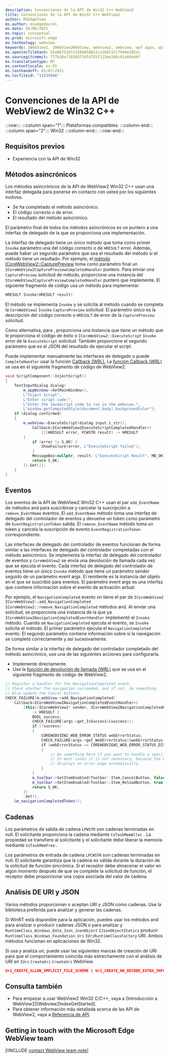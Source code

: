 ```yaml
---
description: Convenciones de la API de Win32 C++ WebView2
title: Convenciones de la API de Win32 C++ WebView2
author: MSEdgeTeam
ms.author: msedgedevrel
ms.date: 05/06/2021
ms.topic: conceptual
ms.prod: microsoft-edge
ms.technology: webview
keywords: IWebView2, IWebView2WebView, webview2, webview, wpf apps, wpf, edge, ICoreWebView2, ICoreWebView2Host, controlador de explorador, edge html
ms.openlocfilehash: b5a86751bfe3386058812ca166fa7cf9e0e201dc
ms.sourcegitcommit: 777b16ef10363f2dfd755f115ee2d4c81a8de46f
ms.translationtype: MT
ms.contentlocale: es-ES
ms.lasthandoff: 05/07/2021
ms.locfileid: "11535646"
---
```

# <a name="win32-c-webview2-api-conventions"></a>Convenciones de la API de WebView2 de Win32 C++  

:::row:::
   :::column span="1":::
      Plataformas compatibles:
   :::column-end:::
   :::column span="2":::
      Win32
   :::column-end:::
:::row-end:::  

## <a name="prerequisites"></a>Requisitos previos  

*   Experiencia con la API de Win32  

## <a name="async-methods"></a>Métodos asincrónicos  

Los métodos asincrónicos de la API de WebView2 Win32 C++ usan una interfaz delegada para ponerse en contacto con usted por los siguientes motivos.  

*   Se ha completado el método asincrónico.  
*   El código correcto o de error.  
*   El resultado del método asincrónico.  

El parámetro final de todos los métodos asincrónicos es un puntero a una interfaz de delegado de la que se proporciona una implementación.  

La interfaz de delegado tiene un único método que toma como primer `Invoke` parámetro una del código correcto o de `HRESULT` error.  Además, puede haber un segundo parámetro que sea el resultado del método si el método tiene un resultado.  Por ejemplo, el [método ICoreWebView2::CapturePreview][Webview2ReferenceWin32Icorewebview2CapturePreview] toma como parámetro final un `ICoreWebView2CapturePreviewCompletedHandler` puntero.  Para enviar una `CapturePreview` solicitud de método, proporcione una instancia del `ICoreWebView2CapturePreviewCompletedHandler` puntero que implemente.  El siguiente fragmento de código usa un método para implementar.  

```cpp
HRESULT Invoke(HRESULT result)
```  

El método se implementa `Invoke` y se solicita al método cuando se completa la `CoreWebView2` `Invoke` `CapturePreview` solicitud.  El parámetro único es la descripción del código correcto o `HRESULT` de error de la `CapturePreview` solicitud.  

Como alternativa, para , proporciona una instancia que tiene un método que le proporciona el código de éxito o `ICoreWebView2::ExecuteScript` `Invoke` error de la `ExecuteScript` solicitud.  También proporcione el segundo parámetro que es el JSON del resultado de ejecutar el script.  

Puede implementar manualmente las interfaces de delegado o puede `CompleteHandler` usar la función [Callback (WRL).][CppCxWrlCallbackFunction]  La [función Callback (WRL)][CppCxWrlCallbackFunction] se usa en el siguiente fragmento de código de WebView2.  

```cpp
void ScriptComponent::InjectScript()
{
    TextInputDialog dialog(
        m_appWindow->GetMainWindow(),
        L"Inject Script",
        L"Enter script code:",
        L"Enter the JavaScript code to run in the webview.",
        L"window.getComputedStyle(document.body).backgroundColor");
    if (dialog.confirmed)
    {
        m_webView->ExecuteScript(dialog.input.c_str(),
            Callback<ICoreWebView2ExecuteScriptCompletedHandler>(
                [](HRESULT error, PCWSTR result) -> HRESULT
        {
            if (error != S_OK) {
                ShowFailure(error, L"ExecuteScript failed");
            }
            MessageBox(nullptr, result, L"ExecuteScript Result", MB_OK);
            return S_OK;
        }).Get());
    }
}
```  

## <a name="events"></a>Eventos  

Los eventos de la API de WebView2 Win32 C++ usan el par `add_EventName` de métodos and para suscribirse y cancelar la suscripción a `remove_EventName` eventos.  El `add_EventName` método toma una interfaz de delegado del controlador de eventos y devuelve un token como parámetro de `EventRegistrationToken` salida.  El `remove_EventName` método toma un token y cancela la suscripción de evento `EventRegistrationToken` correspondiente.  

Las interfaces de delegado del controlador de eventos funcionan de forma similar a las interfaces de delegado del controlador completadas con el método asincrónico.  Se implementa la interfaz de delegado del controlador de eventos y `CoreWebView2` se envía una devolución de llamada cada vez que se ejecuta el evento.  Cada interfaz de delegado del controlador de eventos tiene un único `Invoke` método que tiene un parámetro sender seguido de un parámetro event args.  El remitente es la instancia del objeto en el que se suscribió para eventos.  El parámetro event args es una interfaz que contiene información sobre el evento de activación actual.  

Por ejemplo, el `NavigationCompleted` evento on tiene el par de `ICoreWebView2` `ICoreWebView2::add_NavigationCompleted` `ICoreWebView2::remove_NavigationCompleted` métodos and.  Al enviar una solicitud, se proporciona una instancia de la que ya `ICoreWebView2NavigationCompletedEventHandler` implementó el `Invoke` método.  Cuando se `NavigationCompleted` ejecuta el evento, se `Invoke` solicita el método.  El primer parámetro ejecuta el `NavigationCompleted` evento.  El segundo parámetro contiene información sobre si la navegación se completó correctamente y así sucesivamente.  

De forma similar a la interfaz de delegado del controlador completado del método asincrónico, use una de las siguientes acciones para configurarla.  

*   Implemente directamente.  
*   Use la [función de devolución de llamada (WRL)][CppCxWrlCallbackFunction] que se usa en el siguiente fragmento de código de WebView2.  

<!-- todo:  what is async method completed handler delegate interface?  Is there a shorter name for it?  -->  

```cpp
// Register a handler for the NavigationCompleted event.
// Check whether the navigation succeeded, and if not, do something.
// Also update the Cancel buttons.
CHECK_FAILURE(m_webView->add_NavigationCompleted(
    Callback<ICoreWebView2NavigationCompletedEventHandler>(
        [this](ICoreWebView2* sender, ICoreWebView2NavigationCompletedEventArgs* args)
            -> HRESULT {
            BOOL success;
            CHECK_FAILURE(args->get_IsSuccess(&success));
            if (!success)
            {
                COREWEBVIEW2_WEB_ERROR_STATUS webErrorStatus;
                CHECK_FAILURE(args->get_WebErrorStatus(&webErrorStatus));
                if (webErrorStatus == COREWEBVIEW2_WEB_ERROR_STATUS_DISCONNECTED)
                {
                    // Do something here if you want to handle a specific error case.
                    // In most cases it is not necessary, because the WebView
                    // displays an error page automatically.
                }
            }
            m_toolbar->SetItemEnabled(Toolbar::Item_CancelButton, false);
            m_toolbar->SetItemEnabled(Toolbar::Item_ReloadButton, true);
            return S_OK;
        })
        .Get(),
    &m_navigationCompletedToken));
```  

## <a name="strings"></a>Cadenas  

Los parámetros de salida de cadena `LPWSTR` son cadenas terminadas en null.  El solicitante proporciona la cadena mediante `CoTaskMemAlloc` .  La propiedad se transfiere al solicitante y el solicitante debe liberar la memoria mediante `CoTaskMemFree` .  

Los parámetros de entrada de cadena `LPCWSTR` son cadenas terminadas en null.  El solicitante garantiza que la cadena es válida durante la duración de la solicitud de función sincrónica.  Si el receptor debe almacenar el valor en algún momento después de que se complete la solicitud de función, el receptor debe proporcionar una copia asociada del valor de cadena.  

## <a name="uri-and-json-parsing"></a>Análisis DE URI y JSON  

Varios métodos proporcionan o aceptan URI y JSON como cadenas.  Use la biblioteca preferida para analizar y generar las cadenas.  

Si WinRT está disponible para la aplicación, puedes usar los métodos and para analizar o producir cadenas JSON o para analizar y `RuntimeClass_Windows_Data_Json_JsonObject` `IJsonObjectStatics` producir `RuntimeClass_Windows_Foundation_Uri` `IUriRuntimeClassFactory` URI.  Ambos métodos funcionan en aplicaciones de Win32.  

Si usa y analiza uri, puede usar las siguientes marcas de creación de URI para que el comportamiento coincida más estrechamente con el análisis de URI en `IUri` `CreateUri` `CreateUri` WebView.  

```json
Uri_CREATE_ALLOW_IMPLICIT_FILE_SCHEME | Uri_CREATE_NO_DECODE_EXTRA_INFO
```  

## <a name="see-also"></a>Consulta también  

*   Para empezar a usar WebView2 Win32 C/C++, vaya a [Introducción a WebView2][Webview2IndexGetStarted].  
*   Para obtener información más detallada acerca de las API de WebView2, vaya a [Referencia de API][DotnetApiMicrosoftWebWebview2WpfWebview2].  

## <a name="getting-in-touch-with-the-microsoft-edge-webview-team"></a>Getting in touch with the Microsoft Edge WebView team  

[!INCLUDE [contact WebView team note](../includes/contact-webview-team-note.md)]  

<!-- links -->  

[Webview2GetStartedWin32]: ../get-started/win32.md "Introducción a WebView2 | Microsoft Docs"  

[Webview2ReferenceWin32Icorewebview2CapturePreview]: /microsoft-edge/webview2/reference/win32/icorewebview2#capturepreview "CapturePreview: interfaz ICoreWebView2 | Microsoft Docs"  

[CppCxWrlCallbackFunction]: /cpp/cppcx/wrl/callback-function-wrl "Función de devolución de llamada (WRL) | Microsoft Docs"  

[DotnetApiMicrosoftWebWebview2WpfWebview2]: /dotnet/api/microsoft.web.webview2.wpf.webview2 "Clase WebView2 | Microsoft Docs"  
